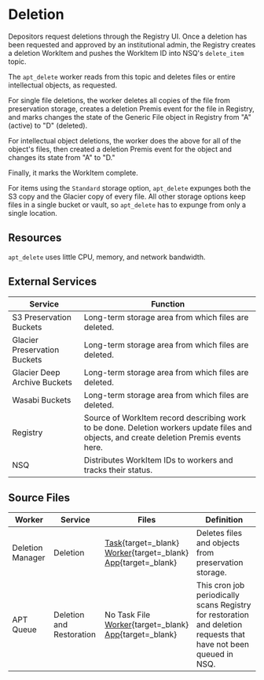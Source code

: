 # Deletion

Depositors request deletions through the Registry UI. Once a deletion has been requested and approved by an institutional admin, the Registry creates a deletion WorkItem and pushes the WorkItem ID into NSQ's `delete_item` topic.

The `apt_delete` worker reads from this topic and deletes files or entire intellectual objects, as requested.

For single file deletions, the worker deletes all copies of the file from preservation storage, creates a deletion Premis event for the file in Registry, and marks changes the state of the Generic File object in Registry from "A" (active) to "D" (deleted).

For intellectual object deletions, the worker does the above for all of the object's files, then created a deletion Premis event for the object and changes its state from "A" to "D."

Finally, it marks the WorkItem complete.

For items using the `Standard` storage option, `apt_delete` expunges both the S3 copy and the Glacier copy of every file. All other storage options keep files in a single bucket or vault, so `apt_delete` has to expunge from only a single location.

## Resources

`apt_delete` uses little CPU, memory, and network bandwidth.

## External Services

| Service | Function |
| ------- | -------- |
| S3 Preservation Buckets | Long-term storage area from which files are deleted.
| Glacier Preservation Buckets | Long-term storage area from which files are deleted.
| Glacier Deep Archive Buckets | Long-term storage area from which files are deleted.
| Wasabi Buckets | Long-term storage area from which files are deleted.
| Registry | Source of WorkItem record describing work to be done. Deletion workers update files and objects, and create deletion Premis events here.
| NSQ | Distributes WorkItem IDs to workers and tracks their status.

## Source Files

| Worker | Service | Files | Definition |
| ------ | ------- | ----- | ---------- |
| Deletion Manager | Deletion | [Task](https://github.com/APTrust/preservation-services/blob/master/deletion/manager.go){target=_blank} <br/> [Worker](https://github.com/APTrust/preservation-services/blob/master/workers/deleter.go){target=_blank} <br/> [App](https://github.com/APTrust/preservation-services/blob/master/apps/apt_delete/apt_delete.go){target=_blank} | Deletes files and objects from preservation storage. |
| APT Queue | Deletion and Restoration | No Task File <br/> [Worker](https://github.com/APTrust/preservation-services/blob/master/workers/apt_queue.go){target=_blank} <br/> [App](https://github.com/APTrust/preservation-services/blob/master/apps/apt_queue/apt_queue.go){target=_blank} | This cron job periodically scans Registry for restoration and deletion requests that have not been queued in NSQ. |
